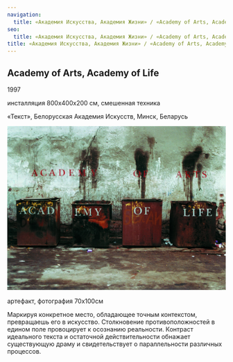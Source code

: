 ```yaml
---
navigation:
  title: «Академия Искусства, Академия Жизни» / «Academy of Arts, Academy of Life»
seo:
  title: «Академия Искусства, Академия Жизни» / «Academy of Arts, Academy of Life»
title: «Академия Искусства, Академия Жизни» / «Academy of Arts, Academy of Life»
---
```


## Academy of Arts, Academy of Life

1997

инсталляция 800x400x200 cм, смешенная техника

«Текст», Белорусская Академия Искусств, Минск, Беларусь  

![WhatsApp Image 2025-08-14 at 21.54.55.jpeg](/whats-app-image-2025-08-14-at-21.54.55.jpeg)

артефакт, фотография 70х100см 

Маркируя конкретное место, обладающее точным контекстом, превращаешь его в искусство. Столкновение противоположностей в едином поле провоцирует к осознанию реальности. Контраст идеального текста и остаточной действительности обнажает существующую драму и свидетельствует о параллельности различных процессов.
